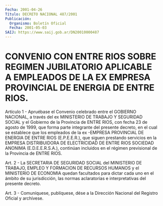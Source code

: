 ```yaml
---
Fecha: 2001-04-26
Título: DECRETO NACIONAL 487/2001
Publicación:
  Organismo: Boletín Oficial
  Fecha: 2001-05-03
SAIJ: https://www.saij.gob.ar/DN20010000487
---
```

# CONVENIO CON ENTRE RIOS SOBRE REGIMEN JUBILATORIO APLICABLE A EMPLEADOS DE LA EX EMPRESA PROVINCIAL DE ENERGIA DE ENTRE RIOS.

<a id="1"></a>
Artículo 1 -  Apruébase  el  Convenio  celebrado entre el GOBIERNO NACIONAL, a través del ex MINISTERIO DE  TRABAJO Y SEGURIDAD SOCIAL y el Gobierno de la Provincia de ENTRE RIOS, con fecha 23 de agosto de 1999, que forma parte integrante del presente  decreto,  en  el cual se establece que los empleados de la ex -EMPRESA PROVINCIAL DE ENERGIA DE ENTRE RIOS (E.P.E.E.R.), que siguen prestando servicios en  la EMPRESA DISTRIBUIDORA DE ELECTRICIDAD DE ENTRE RIOS SOCIEDAD ANONIMA    (E.D.E.E.R.S.A.),  continúan  incluidos  en  el  régimen previsional de la Provincia de ENTRE RIOS.

<a id="2"></a>
Art. 2 - La  SECRETARIA  DE  SEGURIDAD  SOCIAL  del  MINISTERIO  DE TRABAJO,  EMPLEO Y FORMACION DE RECURSOS HUMANOS y el MINISTERIO DE ECONOMIA quedan  facultados para dictar cada uno en el ámbito de su jurisdicción,  las   normas  aclaratorias  e  interpretativas  del presente decreto.

<a id="3"></a>
Art. 3 - Comuníquese,  publíquese, dése a la Dirección Nacional del Registro Oficial y archívese.